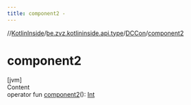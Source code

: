 ```yaml
---
title: component2 -
---
```

//[KotlinInside](../../index.md)/[be.zvz.kotlininside.api.type](../index.md)/[DCCon](index.md)/[component2](component2.md)



# component2  
[jvm]  
Content  
operator fun [component2](component2.md)(): [Int](https://kotlinlang.org/api/latest/jvm/stdlib/kotlin/-int/index.html)  



